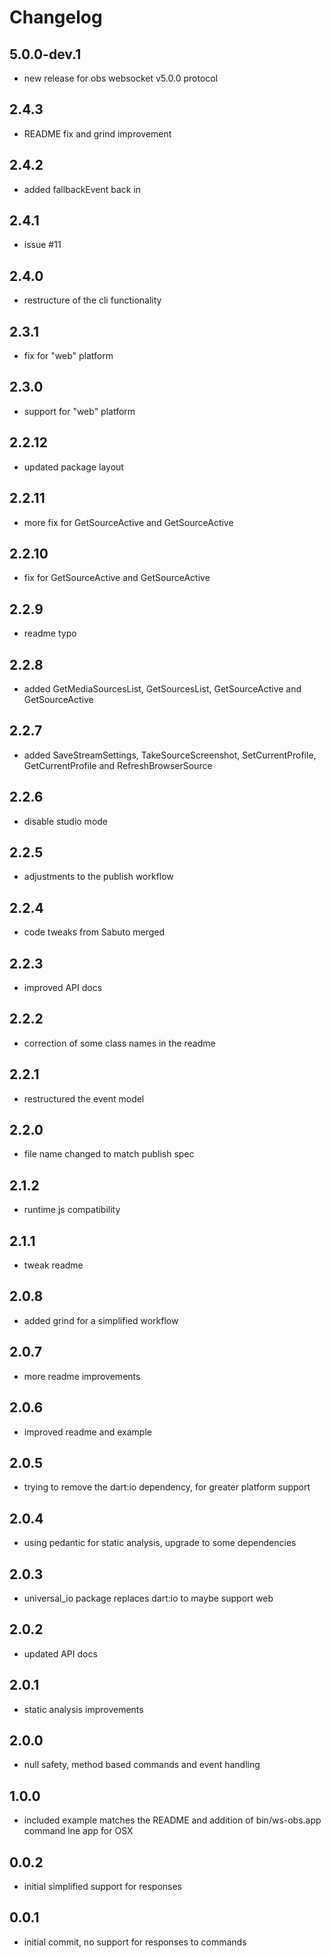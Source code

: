 # Changelog

## 5.0.0-dev.1

- new release for obs websocket v5.0.0 protocol

## 2.4.3

- README fix and grind improvement

## 2.4.2

- added fallbackEvent back in

## 2.4.1

- issue #11

## 2.4.0

- restructure of the cli functionality

## 2.3.1

- fix for &quot;web&quot; platform

## 2.3.0

- support for &quot;web&quot; platform

## 2.2.12

- updated package layout

## 2.2.11

- more fix for GetSourceActive and GetSourceActive

## 2.2.10

- fix for GetSourceActive and GetSourceActive

## 2.2.9

- readme typo

## 2.2.8

- added GetMediaSourcesList, GetSourcesList, GetSourceActive and GetSourceActive

## 2.2.7

- added SaveStreamSettings, TakeSourceScreenshot, SetCurrentProfile, GetCurrentProfile and RefreshBrowserSource

## 2.2.6

- disable studio mode

## 2.2.5

- adjustments to the publish workflow

## 2.2.4

- code tweaks from Sabuto merged

## 2.2.3

- improved API docs

## 2.2.2

- correction of some class names in the readme

## 2.2.1

- restructured the event model

## 2.2.0

- file name changed to match publish spec

## 2.1.2

- runtime js compatibility

## 2.1.1

- tweak readme

## 2.0.8

- added grind for a simplified workflow

## 2.0.7

- more readme improvements

## 2.0.6

- improved readme and example

## 2.0.5

- trying to remove the dart:io dependency, for greater platform support

## 2.0.4

- using pedantic for static analysis, upgrade to some dependencies

## 2.0.3

- universal_io package replaces dart:io to maybe support web

## 2.0.2

- updated API docs

## 2.0.1

- static analysis improvements

## 2.0.0

- null safety, method based commands and event handling

## 1.0.0

- included example matches the README and addition of bin/ws-obs.app command lne app for OSX

## 0.0.2

- initial simplified support for responses

## 0.0.1

- initial commit, no support for responses to commands
